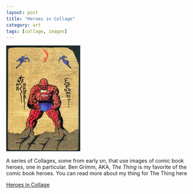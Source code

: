 ```yaml
---
layout: post
title: "Heroes in Collage"
category: art
tags: [collage, images]
---
```

[![Heroes](/assets/thing-icon.jpg)](http://sevendown.org/collage/heroes/)

A series of Collages, some from early on, that use images of comic book heroes, one in particular. Ben Grimm, AKA, *The Thing* is my favorite of the comic book heroes. You can read more about my thing for The Thing here

<a href="http://sevendown.org/collage/heroes/" target="_blank">Heroes in Collage</a>

